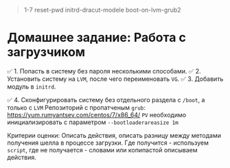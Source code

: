 > 1-7 reset-pwd initrd-dracut-modele boot-on-lvm-grub2

# Домашнее задание: Работа с загрузчиком
✅  1. Попасть в систему без пароля несколькими способами.
✅  2. Установить систему на `LVM`, после чего переименовать `VG`.
✅  3. Добавить модуль в `initrd`.

✅  4. Сконфигурировать систему без отдельного раздела с `/boot`, а только с `LVM`
Репозиторий с пропатченым `grub`: https://yum.rumyantsev.com/centos/7/x86_64/
`PV` необходимо инициализировать с параметром `--bootloaderareasize 1m`

Критерии оценки: Описать действия, описать разницу между методами получения шелла в процессе загрузки.
Где получится - используем `script`, где не получается - словами или копипастой описываем действия.
